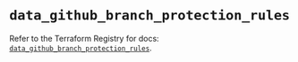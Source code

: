 # `data_github_branch_protection_rules`

Refer to the Terraform Registry for docs: [`data_github_branch_protection_rules`](https://registry.terraform.io/providers/integrations/github/6.4.0/docs/data-sources/branch_protection_rules).
